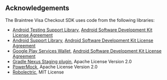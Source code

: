 Acknowledgements
----------------

The Braintree Visa Checkout SDK uses code from the following libraries:

 * [Android Testing Support Library](https://google.github.io/android-testing-support-library/), [Android Software Development Kit License Agreement](http://developer.android.com/sdk/terms.html)
 * [Android Support Library](http://developer.android.com/tools/support-library/index.html), [Android Software Development Kit License Agreement](http://developer.android.com/sdk/terms.html)
 * [Google Play Services Wallet](https://developers.google.com/android/guides/overview), [Android Software Development Kit License Agreement](http://developer.android.com/sdk/terms.html)
 * [Gradle Nexus Staging plugin](https://github.com/Codearte/gradle-nexus-staging-plugin), Apache License Version 2.0
 * [PowerMock](https://github.com/jayway/powermock), Apache License Version 2.0
 * [Robolectric](https://github.com/robolectric/robolectric), MIT License
